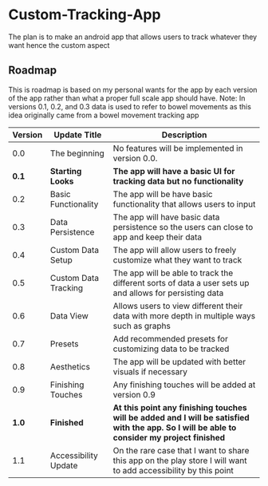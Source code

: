 # Custom-Tracking-App

The plan is to make an android app that allows users to track whatever they want hence the custom aspect


## Roadmap
This is roadmap is based on my personal wants for the app by each version of the app rather than what a proper full scale app should have.
Note: In versions 0.1, 0.2, and 0.3 data is used to refer to bowel movements as this idea originally came from a bowel movement tracking app

| Version | Update Title | Description |
| --- | --- | ------ |
| 0.0 | The beginning | No features will be implemented in version 0.0. |
| **0.1** | **Starting Looks** | **The app will have a basic  UI for tracking data but no functionality** |
| 0.2 | Basic Functionality | The app will be have basic functionality that allows users to input |
| 0.3 | Data Persistence | The app will have basic data persistence so the users can close to app and keep their data |
| 0.4 | Custom Data Setup | The app will allow users to freely customize what they want to track |
| 0.5 | Custom Data Tracking | The app will be able to track the different sorts of data a user sets up and allows for persisting data |
| 0.6 | Data View | Allows users to view different their data with more depth in multiple ways such as graphs |
| 0.7 | Presets | Add recommended presets for customizing data to be tracked |
| 0.8 | Aesthetics | The app will be updated with better visuals if necessary |
| 0.9 | Finishing Touches | Any finishing touches will be added at version 0.9 |
| **1.0** | **Finished** | **At this point any finishing touches will be added and I will be satisfied with the app. So I will be able to consider my project finished** |
| 1.1 | Accessibility Update | On the rare case that I want to share this app on the play store I will want to add accessibility by this point |
